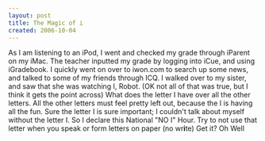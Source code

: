 ```yaml
---
layout: post
title: The Magic of i
created: 2006-10-04
---
```

<p>As I am listening to an iPod, I went and checked my grade through iParent on my iMac. The teacher inputted my grade by logging into iCue, and using iGradebook. I quickly went on over to iwon.com to search up some news, and talked to some of my friends through ICQ. I walked over to my sister, and saw that she was watching I, Robot. (OK not all of that was true, but I think it gets the point across) What does the letter I have over all the other letters. All the other letters must feel pretty left out, because the I is having all the fun. Sure the letter I is sure important; I couldn&#39;t talk about myself without the letter I. So I declare this National &quot;NO I&quot; Hour. Try to not use that letter when you speak or form letters on paper (no wr<span style="font-weight: bold;">i</span>te) Get it? Oh Well</p>
